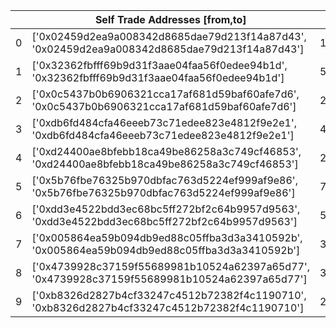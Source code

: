 |    | Self Trade Addresses [from,to]                                                               |       Value |   Rank |
|----|----------------------------------------------------------------------------------------------|-------------|--------|
|  0 | ['0x02459d2ea9a008342d8685dae79d213f14a87d43', '0x02459d2ea9a008342d8685dae79d213f14a87d43'] | 1.95485e+25 |      1 |
|  1 | ['0x32362fbfff69b9d31f3aae04faa56f0edee94b1d', '0x32362fbfff69b9d31f3aae04faa56f0edee94b1d'] | 5.29549e+24 |      2 |
|  2 | ['0x0c5437b0b6906321cca17af681d59baf60afe7d6', '0x0c5437b0b6906321cca17af681d59baf60afe7d6'] | 2.37715e+24 |      3 |
|  3 | ['0xdb6fd484cfa46eeeb73c71edee823e4812f9e2e1', '0xdb6fd484cfa46eeeb73c71edee823e4812f9e2e1'] | 4.15497e+23 |      4 |
|  4 | ['0xd24400ae8bfebb18ca49be86258a3c749cf46853', '0xd24400ae8bfebb18ca49be86258a3c749cf46853'] | 2.27e+23    |      5 |
|  5 | ['0x5b76fbe76325b970dbfac763d5224ef999af9e86', '0x5b76fbe76325b970dbfac763d5224ef999af9e86'] | 7.87333e+22 |      6 |
|  6 | ['0xdd3e4522bdd3ec68bc5ff272bf2c64b9957d9563', '0xdd3e4522bdd3ec68bc5ff272bf2c64b9957d9563'] | 5.79018e+22 |      7 |
|  7 | ['0x005864ea59b094db9ed88c05ffba3d3a3410592b', '0x005864ea59b094db9ed88c05ffba3d3a3410592b'] | 3.7199e+22  |      8 |
|  8 | ['0x4739928c37159f55689981b10524a62397a65d77', '0x4739928c37159f55689981b10524a62397a65d77'] | 3.0239e+22  |      9 |
|  9 | ['0xb8326d2827b4cf33247c4512b72382f4c1190710', '0xb8326d2827b4cf33247c4512b72382f4c1190710'] | 2.4572e+22  |     10 |
